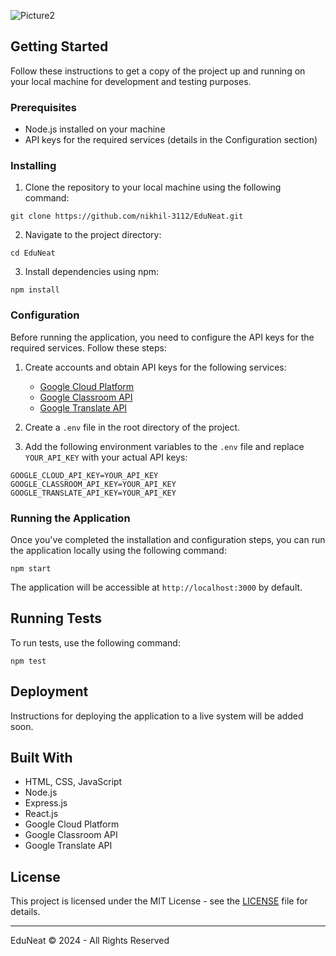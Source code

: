 

![Picture2](https://github.com/nikhil-3112/EduNeat/assets/98270496/4e3ff1fc-c7b6-48a6-b4ce-9ce3d437d5df)

## Getting Started

Follow these instructions to get a copy of the project up and running on your local machine for development and testing purposes.

### Prerequisites

- Node.js installed on your machine
- API keys for the required services (details in the Configuration section)

### Installing

1. Clone the repository to your local machine using the following command:

```
git clone https://github.com/nikhil-3112/EduNeat.git
```

2. Navigate to the project directory:

```
cd EduNeat
```

3. Install dependencies using npm:

```
npm install
```

### Configuration

Before running the application, you need to configure the API keys for the required services. Follow these steps:

1. Create accounts and obtain API keys for the following services:
   - [Google Cloud Platform](https://cloud.google.com/)
   - [Google Classroom API](https://developers.google.com/classroom)
   - [Google Translate API](https://cloud.google.com/translate)

2. Create a `.env` file in the root directory of the project.

3. Add the following environment variables to the `.env` file and replace `YOUR_API_KEY` with your actual API keys:

```
GOOGLE_CLOUD_API_KEY=YOUR_API_KEY
GOOGLE_CLASSROOM_API_KEY=YOUR_API_KEY
GOOGLE_TRANSLATE_API_KEY=YOUR_API_KEY
```

### Running the Application

Once you've completed the installation and configuration steps, you can run the application locally using the following command:

```
npm start
```

The application will be accessible at `http://localhost:3000` by default.

## Running Tests

To run tests, use the following command:

```
npm test
```

## Deployment

Instructions for deploying the application to a live system will be added soon.

## Built With

- HTML, CSS, JavaScript
- Node.js
- Express.js
- React.js
- Google Cloud Platform
- Google Classroom API
- Google Translate API

## License

This project is licensed under the MIT License - see the [LICENSE](LICENSE) file for details.

---

EduNeat © 2024 - All Rights Reserved

